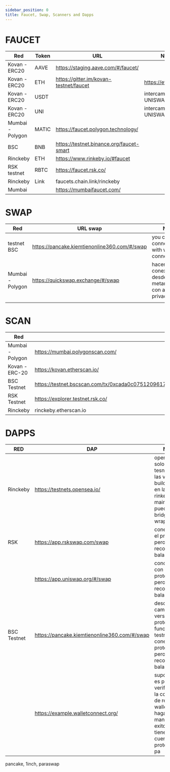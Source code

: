 ```yaml
---
sidebar_position: 0
title: Faucet, Swap, Scanners and Dapps
---
```


# FAUCET

| Red | Token | URL | Notes |
| --- | --- | --- | --- |
| Kovan - ERC20 | AAVE | https://staging.aave.com/#/faucet/ |  |
| Kovan - ERC20 | ETH | https://gitter.im/kovan-testnet/faucet | https://ethdrop.dev/ |
| Kovan - ERC20 | USDT |  | intercambiar en UNISWAP |
| Kovan - ERC20 | UNI |  | intercambiar en UNISWAP |
| Mumbai - Polygon | MATIC | https://faucet.polygon.technology/ |  |
| BSC | BNB | https://testnet.binance.org/faucet-smart |  |
| Rinckeby | ETH | https://www.rinkeby.io/#faucet |  |
| RSK testnet | RBTC | https://faucet.rsk.co/ |  |
| Rinckeby | Link | faucets.chain.link/rinckeby |  |
| Mumbai |  | https://mumbaifaucet.com/ |  |

# SWAP

| Red | URL swap | Notes |
| --- | --- | --- |
| testnet BSC | https://pancake.kiemtienonline360.com/#/swap  | you can swap connecting with wallet connect |
| Mumbai - Polygon | https://quickswap.exchange/#/swap | hacer la conexion desde metamask(solo con adress privada) |
|  |  |  |

# SCAN

| Red | URL | Notes |
| --- | --- | --- |
| Mumbai - Polygon | https://mumbai.polygonscan.com/ |  |
| Kovan - ERC-20 | https://kovan.etherscan.io/ |  |
| BSC Testnet | https://testnet.bscscan.com/tx/0xcada0c075120961753aeca7925797adabe27d8ab787e2cf9bcc6952bb4627615 |  |
| RSK Testnet | https://explorer.testnet.rsk.co/ |  |
| Rinckeby | rinckeby.etherscan.io |  |

# DAPPS

| RED | DAP | Notes |
| --- | --- | --- |
| Rinckeby | https://testnets.opensea.io/ | open Sea solo deja tesnet con las variables buildeadadas en la red de rinkeby. En mainnet se puede hacer bridge y wrap. |
| RSK | https://app.rskswap.com/swap | conecta con el protocolo pero no reconoce balance |
|  | https://app.uniswap.org/#/swap | conoecta con protocolo pero no reconoce balance |
| BSC Testnet | https://pancake.kiemtienonline360.com/#/swap | desde que cambiaron la version del protocolo no funciona en testnet. conecta con protocolo pero no reconoce balance. |
|  | https://example.walletconnect.org/ | supongo que es para verificar que la conexion de red y wallet se hagan de manera exitosa. no tiene en cuenta el protocolo me pa |

pancake, 1inch, paraswap